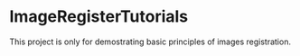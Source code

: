 # ImageRegisterTutorials

This project is only for demostrating basic principles of images registration.
